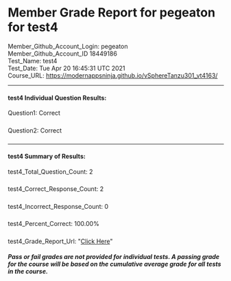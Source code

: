 # Member Grade Report for pegeaton for test4  
   
Member_Github_Account_Login: pegeaton  
Member_Github_Account_ID 18449186  
Test_Name: test4  
Test_Date: Tue Apr 20 16:45:31 UTC 2021  
Course_URL: https://modernappsninja.github.io/vSphereTanzu301_vt4163/  
   
---  
#### test4 Individual Question Results:  
Question1: Correct  
#####  
Question2: Correct  
#####  
---  
#### test4 Summary of Results:  
test4_Total_Question_Count: 2  
#####  
test4_Correct_Response_Count: 2  
#####  
test4_Incorrect_Response_Count: 0  
#####  
test4_Percent_Correct: 100.00%  
#####  
test4_Grade_Report_Url: "[Click Here](https://github.com/modernappsninjas/pegeaton/blob/main/static/userdata/courses/vSphereTanzu301_vt4163/grade_report.pr219.test4.md)"
##### Pass or fail grades are not provided for individual tests. A passing grade for the course will be based on the cumulative average grade for all tests in the course.  
